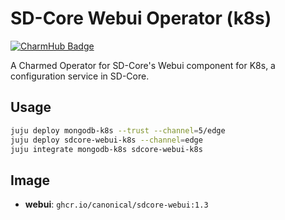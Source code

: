 # SD-Core Webui Operator (k8s)
[![CharmHub Badge](https://charmhub.io/sdcore-webui-k8s/badge.svg)](https://charmhub.io/sdcore-webui-k8s)

A Charmed Operator for SD-Core's Webui component for K8s, a configuration service in SD-Core. 

## Usage

```bash
juju deploy mongodb-k8s --trust --channel=5/edge
juju deploy sdcore-webui-k8s --channel=edge
juju integrate mongodb-k8s sdcore-webui-k8s
```

## Image

- **webui**: `ghcr.io/canonical/sdcore-webui:1.3`

